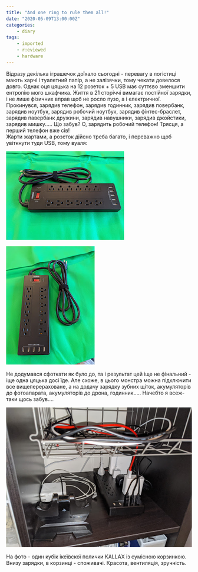 ```yaml
---
title: "And one ring to rule them all!"
date: "2020-05-09T13:00:00Z"
categories:
    - diary
tags:
    - imported
    - r:eviewed
    - hardware
---
```


Відразу декілька іграшечок доїхало сьогодні - перевагу в логістиці мають харчі і туалетний папір, а не залізячки, тому чекати довелося довго. Однак оця цяцька на 12 розеток + 5 USB має суттєво зменшити ентропію мого шкафчика. Життя в 21 сторіччі вимагає постійної зарядки, і не лише фізичних вправ щоб не росло пузо, а і електричної.   <!--more-->
Прокинувся, зарядив телефон, зарядив годинник, зарядив повербанк, зарядив ноутбук, зарядив робочий ноутбук, зарядив фінтес-браслет, зарядив павербанк дружини, зарядив навушники, зарядив джойстики, зарядив мишку..... Що забув? О, зарядить робочий телефон! Трясця, а перший телефон вже сів!  
Жарти жартами, а розеток дійсно треба багато, і переважно щоб увіткнути туди USB, тому вуаля:

[![](thumb_00.jpg)](img00.jpg)

[![](thumb_01.jpg)](img01.jpg)

Не додумався сфоткати як було до, та і результат цей іще не фінальний - іще одна цяцька досі їде. Але схоже, в цього монстра можна підключити все вищеперераховане, а на додачу зарядку зубних щіток, акумуляторів до фотоапарата, акумуляторів до дрона, годинник..... Начебто я всеж-таки щось забув....

[![](thumb_02.jpg)](img02.jpg)

На фото - один кубік ікеївскої полички KALLAX із сумісною корзинкою. Внизу зарядки, в корзинці - споживачі. Красота, вентиляція, зручність.
